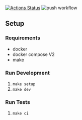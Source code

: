 [![Actions Status](https://github.com/YoSoySergio/devops-for-programmers-project-74/workflows/hexlet-check/badge.svg)](https://github.com/YoSoySergio/devops-for-programmers-project-74/actions) ![push workflow](https://github.com/YoSoySergio/devops-for-programmers-project-74/actions/workflows/push.yml/badge.svg)

## Setup

### Requirements

- docker
- docker compose V2
- make

### Run Development

1. `make setup`
2. `make dev`

### Run Tests

1. `make ci`

